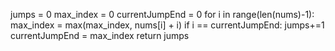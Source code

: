 jumps = 0
max_index = 0
currentJumpEnd = 0
for i in range(len(nums)-1):
max_index = max(max_index, nums[i] + i)
if i == currentJumpEnd:
jumps+=1
currentJumpEnd = max_index
return jumps
